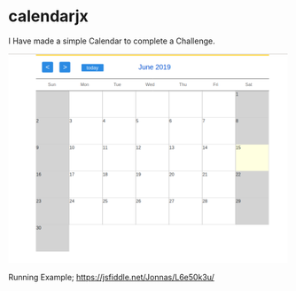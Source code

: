 # calendarjx
I Have made a simple Calendar to complete a Challenge.

![alt text](https://github.com/jowtro/calendarjx/blob/master/Calendarjx.png)

Running Example;
https://jsfiddle.net/Jonnas/L6e50k3u/

